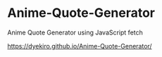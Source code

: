 # Anime-Quote-Generator
Anime Quote Generator using JavaScript fetch


https://dyekiro.github.io/Anime-Quote-Generator/
